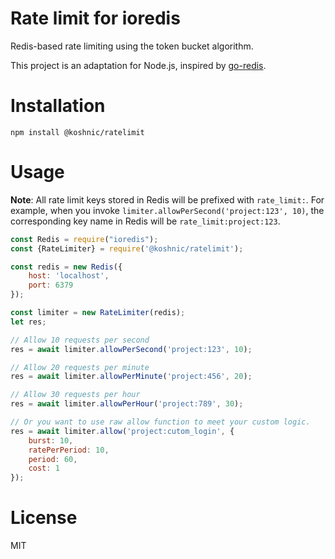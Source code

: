 # Rate limit for ioredis

Redis-based rate limiting using the token bucket algorithm.

This project is an adaptation for Node.js, inspired by [go-redis](https://github.com/go-redis/redis_rate).

# Installation

```shell
npm install @koshnic/ratelimit
```

# Usage

**Note**: All rate limit keys stored in Redis will be prefixed with `rate_limit:`.
For example, when you invoke `limiter.allowPerSecond('project:123', 10)`, the corresponding key name in Redis will be `rate_limit:project:123`.

```javascript
const Redis = require("ioredis");
const {RateLimiter} = require('@koshnic/ratelimit');

const redis = new Redis({
    host: 'localhost',
    port: 6379
});

const limiter = new RateLimiter(redis);
let res;

// Allow 10 requests per second
res = await limiter.allowPerSecond('project:123', 10);

// Allow 20 requests per minute
res = await limiter.allowPerMinute('project:456', 20);

// Allow 30 requests per hour
res = await limiter.allowPerHour('project:789', 30);

// Or you want to use raw allow function to meet your custom logic.
res = await limiter.allow('project:cutom_login', {
    burst: 10,
    ratePerPeriod: 10,
    period: 60,
    cost: 1
});
```

# License

MIT

